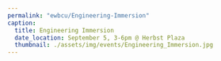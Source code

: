 ```yaml
---
permalink: "ewbcu/Engineering-Immersion"
caption:
  title: Engineering Immersion
  date_location: September 5, 3-6pm @ Herbst Plaza
  thumbnail: ./assets/img/events/Engineering_Immersion.jpg
---
```

